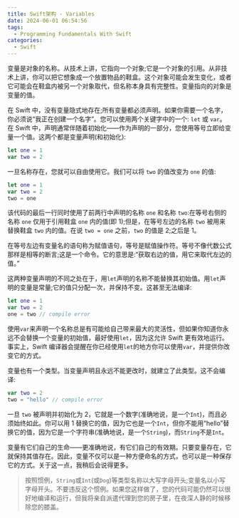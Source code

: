 ```yaml
---
title: Swift架构 - Variables
date: 2024-06-01 06:54:56
tags:
  - Programming Fundamentals With Swift
categories:
  - Swift
---
```


变量是对象的名称。从技术上讲，它指向一个对象;它是一个对象的引用。从非技术上讲，你可以把它想象成一个放置物品的鞋盒。这个对象可能会发生变化，或者它可能会在鞋盒内被另一个对象取代，但名称本身具有完整性。变量指向的对象是变量的值。

在 Swift 中，没有变量隐式地存在;所有变量都必须声明。如果你需要一个名字，你必须说“我正在创建一个名字”。您可以使用两个关键字中的一个: `let` 或 `var`。在 Swift 中，声明通常伴随着初始化——作为声明的一部分，您使用等号立即给变量一个值。这两个都是变量声明(和初始化):

<!-- more -->

```swift
let one = 1
var two = 2
```

一旦名称存在，您就可以自由使用它。我们可以将 `two` 的值改变为 `one` 的值:

```swift
let one = 1
var two = 2
two = one
```

该代码的最后一行同时使用了前两行中声明的名称 `one` 和名称 `two`:在等号右侧的名称 `one` 仅用于引用鞋盒 `one` 内的值(即 1);但是，在等号左边的名称 `two` 被用来替换鞋盒 `two` 内的值。在说 `two = one` 之前，`two` 的值是 2;之后是 1。

在等号左边有变量名的语句称为赋值语句，等号是赋值操作符。等号不像代数公式那样是相等的断言;这是一个命令。它的意思是:“获取右边的值，用它来取代左边的值。”

这两种变量声明的不同之处在于，用`let`声明的名称不能替换其初始值。用`let`声明的变量是常量;它的值只分配一次，并保持不变。这甚至无法编译:

```swift
let one = 1
var two = 2
one = two // compile error
```

使用`var`来声明一个名称总是有可能给自己带来最大的灵活性，但如果你知道你永远不会替换一个变量的初始值，最好使用`let`，因为这允许 Swift 更有效地运行。事实上，Swift 编译器会提醒在你已经使用`let`的地方你可以使用`var`，并提供你改变它的方式。

变量也有一个类型。当变量声明且永远不能更改时，就建立了此类型。这不会编译:

```swift
var two = 2
two = "hello" // compile error
```

一旦 `two` 被声明并初始化为 2，它就是一个数字(准确地说，是一个`Int`)，而且必须始终如此。你可以用 1 替换它的值，因为它也是一个`Int`，但你不能用“hello”替换它的值，因为它是一个字符串(准确地说，是一个`String`)，而`String`不是`Int`。

变量有它们自己的生命——更准确地说，有它们自己的有效期。只要变量存在，它就保持其值存在。因此，变量不仅可以是一种方便命名的方式，也可以是一种保存它的方式。关于这一点，我稍后会说得更多。

> 按照惯例，`String`或`Int`(或`Dog`)等类型名称以大写字母开头;变量名以小写字母开头。不要违反这个惯例。如果您这样做了，您的代码可能仍然可以很好地编译和运行，但我将亲自派遣代理到您的房子里，在夜深人静的时候移除您的膝盖。
